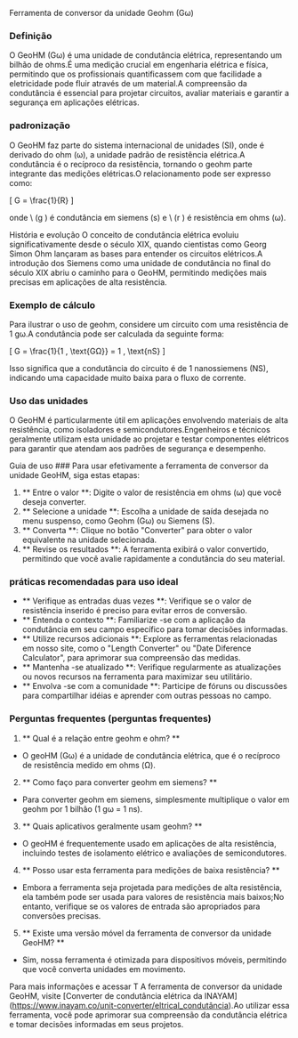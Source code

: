 Ferramenta de conversor da unidade Geohm (Gω)

### Definição
O GeoHM (Gω) é uma unidade de condutância elétrica, representando um bilhão de ohms.É uma medição crucial em engenharia elétrica e física, permitindo que os profissionais quantificassem com que facilidade a eletricidade pode fluir através de um material.A compreensão da condutância é essencial para projetar circuitos, avaliar materiais e garantir a segurança em aplicações elétricas.

### padronização
O GeoHM faz parte do sistema internacional de unidades (SI), onde é derivado do ohm (ω), a unidade padrão de resistência elétrica.A condutância é o recíproco da resistência, tornando o geohm parte integrante das medições elétricas.O relacionamento pode ser expresso como:

\[ G = \frac{1}{R} \]

onde \ (g \) é condutância em siemens (s) e \ (r \) é resistência em ohms (ω).

História e evolução
O conceito de condutância elétrica evoluiu significativamente desde o século XIX, quando cientistas como Georg Simon Ohm lançaram as bases para entender os circuitos elétricos.A introdução dos Siemens como uma unidade de condutância no final do século XIX abriu o caminho para o GeoHM, permitindo medições mais precisas em aplicações de alta resistência.

### Exemplo de cálculo
Para ilustrar o uso de geohm, considere um circuito com uma resistência de 1 gω.A condutância pode ser calculada da seguinte forma:

\[ G = \frac{1}{1 \, \text{GΩ}} = 1 \, \text{nS} \]

Isso significa que a condutância do circuito é de 1 nanossiemens (NS), indicando uma capacidade muito baixa para o fluxo de corrente.

### Uso das unidades
O GeoHM é particularmente útil em aplicações envolvendo materiais de alta resistência, como isoladores e semicondutores.Engenheiros e técnicos geralmente utilizam esta unidade ao projetar e testar componentes elétricos para garantir que atendam aos padrões de segurança e desempenho.

Guia de uso ###
Para usar efetivamente a ferramenta de conversor da unidade GeoHM, siga estas etapas:

1. ** Entre o valor **: Digite o valor de resistência em ohms (ω) que você deseja converter.
2. ** Selecione a unidade **: Escolha a unidade de saída desejada no menu suspenso, como Geohm (Gω) ou Siemens (S).
3. ** Converta **: Clique no botão "Converter" para obter o valor equivalente na unidade selecionada.
4. ** Revise os resultados **: A ferramenta exibirá o valor convertido, permitindo que você avalie rapidamente a condutância do seu material.

### práticas recomendadas para uso ideal
- ** Verifique as entradas duas vezes **: Verifique se o valor de resistência inserido é preciso para evitar erros de conversão.
- ** Entenda o contexto **: Familiarize -se com a aplicação da condutância em seu campo específico para tomar decisões informadas.
- ** Utilize recursos adicionais **: Explore as ferramentas relacionadas em nosso site, como o "Length Converter" ou "Date Diference Calculator", para aprimorar sua compreensão das medidas.
- ** Mantenha -se atualizado **: Verifique regularmente as atualizações ou novos recursos na ferramenta para maximizar seu utilitário.
- ** Envolva -se com a comunidade **: Participe de fóruns ou discussões para compartilhar idéias e aprender com outras pessoas no campo.

### Perguntas frequentes (perguntas frequentes)

1. ** Qual é a relação entre geohm e ohm? **
- O geoHM (Gω) é a unidade de condutância elétrica, que é o recíproco de resistência medido em ohms (Ω).

2. ** Como faço para converter geohm em siemens? **
- Para converter geohm em siemens, simplesmente multiplique o valor em geohm por 1 bilhão (1 gω = 1 ns).

3. ** Quais aplicativos geralmente usam geohm? **
- O geoHM é frequentemente usado em aplicações de alta resistência, incluindo testes de isolamento elétrico e avaliações de semicondutores.

4. ** Posso usar esta ferramenta para medições de baixa resistência? **
- Embora a ferramenta seja projetada para medições de alta resistência, ela também pode ser usada para valores de resistência mais baixos;No entanto, verifique se os valores de entrada são apropriados para conversões precisas.

5. ** Existe uma versão móvel da ferramenta de conversor da unidade GeoHM? **
- Sim, nossa ferramenta é otimizada para dispositivos móveis, permitindo que você converta unidades em movimento.

Para mais informações e acessar T A ferramenta de conversor da unidade GeoHM, visite [Converter de condutância elétrica da INAYAM] (https://www.inayam.co/unit-converter/eltrical_condutância).Ao utilizar essa ferramenta, você pode aprimorar sua compreensão da condutância elétrica e tomar decisões informadas em seus projetos.
